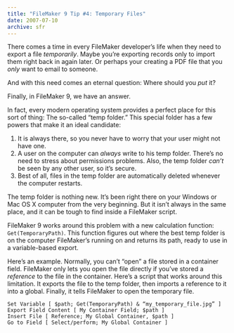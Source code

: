 ```yaml
---
title: "FileMaker 9 Tip #4: Temporary Files"
date: 2007-07-10
archive: sfr
---
```


There comes a time in every FileMaker developer’s life when they need to export a file *temporarily*. Maybe you’re exporting records only to import them right back in again later. Or perhaps your creating a PDF file that you *only* want to email to someone.

And with this need comes an eternal question: Where should you *put* it?

Finally, in FileMaker 9, we have an answer.

In fact, every modern operating system provides a perfect place for this sort of thing: The so-called “temp folder.” This special folder has a few powers that make it an ideal candidate:

1. It is always there, so you never have to worry that your user might not have one.
2. A user on the computer can *always* write to his temp folder. There’s no need to stress about permissions problems. Also, the temp folder *can’t* be seen by any other user, so it’s secure.
3. Best of all, files in the temp folder are automatically deleted whenever the computer restarts.

The temp folder is nothing new. It’s been right there on your Windows or Mac OS X computer from the very beginning. But it isn’t always in the same place, and it can be tough to find inside a FileMaker script.

FileMaker 9 works around this problem with a new calculation function: `Get(TemporaryPath)`. This function figures out where the best temp folder is on the computer FileMaker’s running on and returns its path, ready to use in a variable-based export.

Here’s an example. Normally, you can’t “open” a file stored in a container field. FileMaker only lets you open the file directly if you’ve stored a *reference* to the file in the container. Here’s a script that works around this limitation. It exports the file to the temp folder, then imports a reference to it into a global. Finally, it tells FileMaker to open the temporary file. 

```
Set Variable [ $path; Get(TemporaryPath) & “my_temporary_file.jpg” ]
Export Field Content [ My Container Field; $path ]
Insert File [ Reference; My Global Container, $path ]
Go to Field [ Select/perform; My Global Container ]
```